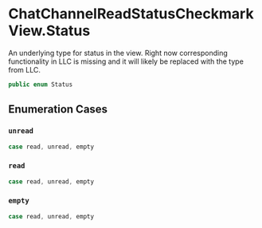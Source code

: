 # ChatChannelReadStatusCheckmarkView.Status

An underlying type for status in the view.
Right now corresponding functionality in LLC is missing and it will likely be replaced with the type from LLC.

``` swift
public enum Status 
```

## Enumeration Cases

### `unread`

``` swift
case read, unread, empty
```

### `read`

``` swift
case read, unread, empty
```

### `empty`

``` swift
case read, unread, empty
```
